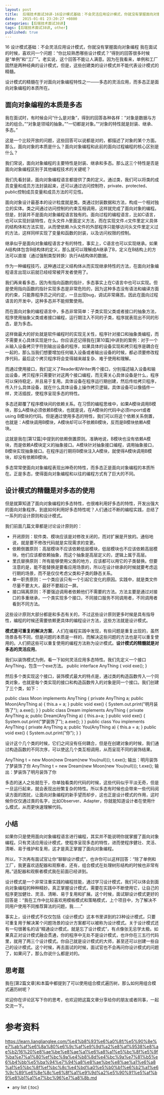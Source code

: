 ```yaml
---
layout: post
title:  后端技术面试38讲-16设计模式基础：不会灵活应用设计模式，你就没有掌握面向对象编程
date:   2015-01-01 23:20:27 +0800
categories: [后端技术面试38讲]
tags: [后端技术面试38讲, other]
published: true
---
```




16 设计模式基础：不会灵活应用设计模式，你就没有掌握面向对象编程
我在面试的时候，喜欢问一个问题：“你比较熟悉哪些设计模式？”得到的回答很多时候是“单例”和“工厂”。老实说，这个回答不能让人满意。因为在我看来，单例和工厂固然是两种经典的设计模式，但是，这些创建类的设计模式并不能代表设计模式的精髓。

设计模式的精髓在于对面向对象编程特性之一——多态的灵活应用，而多态正是面向对象编程的本质所在。

## 面向对象编程的本质是多态

我在面试时，有时候会问“什么是对象”，得到的回答各种各样：“对象是数据与方法的组合。”“对象是领域的抽象。”“一切都是对象。”“对象的特性就是封装、继承、多态。”

这是一个比较开放的问题，这些回答可以说都是对的，都描述了对象的某个方面。那么，面向对象的本质是什么？面向对象编程和此前的面向过程编程的核心区别是什么？

我们常说，面向对象编程的主要特性是封装、继承和多态。那么这三个特性是否是面向对象编程区别于其他编程技术的关键呢？

我们先看封装，面向对象编程语言都提供了类的定义。通过类，我们可以将类的成员变量和成员方法封装起来，还可以通过访问控制符，private、protected、public控制成员变量和成员方法的可见性。

面向对象设计最基本的设计粒度就是类。类通过封装数据和方法，构成一个相对独立的实体。类之间通过访问控制的约束互相调用，这样就完成了面向对象的编程。但是，封装并不是面向对象编程语言独有的。面向过程的编程语言，比如C语言，也可以实现封装特性，在头文件.h里面定义方法，而在实现文件.c文件里定义具体的结构体和方法实现，从而使依赖.h头文件的外部程序只能够访问头文件里定义过的方法，这样同样实现了变量和函数的封装，以及访问权限的控制。

继承似乎是面向对象编程语言才有的特性，事实上，C语言也可以实现继承。如果A结构体包含B结构体的定义，那么就可以理解成A继承了B，定义在B结构上的方法可以直接（通过强制类型转换）执行A结构体的数据。

作为一种编程技巧，这种通过定义结构体从而实现继承特性的方法，在面向对象编程语言出现以前就已经经常被开发者使用了。

我们再来看多态，因为有指向函数的指针，多态事实上在C语言中也可以实现。但是使用指向函数的指针实现多态是非常危险的，因为这种多态没有语法和编译方面的约束，只能靠程序员之间约定，一旦出现bug，调试非常痛苦。因此在面向过程语言的开发中，这种多态并不能频繁使用。

而在面向对象的编程语言中，多态非常简单：子类实现父类或者接口的抽象方法，程序使用抽象父类或者接口编程，运行期注入不同的子类，程序就表现出不同的形态，是为多态。

这样做最大的好处就是软件编程时的实现无关性，程序针对接口和抽象类编程，而不需要关心具体实现是什么。你应该还记得我在[第10篇]中讲到的案例：对于一个从输入设备拷贝字符到输出设备的程序，如果具体的设备实现和拷贝程序是耦合在一起的，那么当我们想要增加任何输入设备或者输出设备的时候，都必须要修改程序代码，最后这个拷贝程序将会变得越来越复杂、难于使用和理解。

而通过使用接口，我们定义了Reader和Writer两个接口，分别描述输入设备和输出设备，拷贝程序只需要针对这两个接口编程，而无需关心具体设备是什么，程序可以保持稳定，并且易于复用。具体设备在程序运行期创建，然后传给拷贝程序，传入什么具体设备，就在什么具体设备上操作拷贝逻辑，具体设备可以像插件一样，灵活插拔，使程序呈现多态的特性。

多态还颠覆了程序模块间的依赖关系。在习惯的编程思维中，如果A模块调用B模块，那么A模块必须依赖B模块，也就是说，在A模块的代码中必须import或者using B模块的代码。但是通过使用多态的特性，我们可以将这个依赖关系倒置，也就是：A模块调用B模块，A模块却可以不依赖B模块，反而是B模块依赖A模块。

这就是我在[第12篇]中提到的依赖倒置原则。准确地说，B模块也没有依赖A模块，而是依赖A模块定义的抽象接口。A模块针对抽象接口编程，调用抽象接口，B模块实现抽象接口。在程序运行期将B模块注入A模块，就使得A模块调用B模块，却没有依赖B模块。

多态常常使面向对象编程表现出神奇的特性，而多态正是面向对象编程的本质所在。正是多态，使得面向对象编程和以往的编程方式有了巨大的不同。

## 设计模式的精髓是对多态的使用

但是就算知道了面向对象编程的多态特性，也很难利用好多态的特性，开发出强大的面向对象程序。到底如何利用好多态特性呢？人们通过不断的编程实践，总结了一系列的设计原则和设计模式。

我们前面几篇文章都是讨论设计原则的：

* 开闭原则：软件类、模块应该是对修改关闭的，而对扩展是开放的。通俗地说，就是要不修改代码就是实现需求的变更。
* 依赖倒置原则：高层模块不应该依赖低层模块，低层模块也不应该依赖高层模块，他们应该都依赖抽象，而这个抽象是高层定义的，逻辑上属于高层。
* 里氏替换原则：所有能够使用父类的地方，应该都可以用它的子类替换。但要注意的是，能不能替换是要看应用场景的，所以在设计继承的时候就要考虑运行期的场景，而不是仅仅考虑父类和子类的静态关系。
* 单一职责原则：一个类应该只有一个引起它变化的原因。实践中，就是类文件尽量不要太大，最好不要超过一屏。
* 接口隔离原则：不要强迫调用者依赖他们不需要的方法。方法主要是通过对接口的多重继承，一个类实现多个接口，不同接口服务不同调用者，不同调用者看到不同方法。

这些设计原则大部分都是和多态有关的，不过这些设计原则更多时候是具有指导性，编程的时候还需要依赖更具体的编程设计方法，这些方法就是设计模式。

**模式是可重复的解决方案**，人们在编程实践中发现，有些问题是重复出现的，虽然场景各有不同，但是问题的本质是一样的，而解决这些问题的方法也是可以重复使用的。人们把这些可以重复使用的编程方法称为设计模式。**设计模式的精髓就是对多态的灵活应用**。

我们以装饰模式为例，看一下如何灵活应用多态特性。我们先定义一个接口AnyThing，包含一个exe方法。
public interface AnyThing { void exe(); }

然后多个类实现这个接口，装饰模式最大的特点是，通过类的构造函数传入一个同类对象，也就是每个类实现的接口和构造函数传入的对象是同一个接口。我们创建了三个类，如下：

public class Moon implements AnyThing { private AnyThing a; public Moon(AnyThing a) { this.a = a; } public void exe() { System.out.print("明月装饰了"); a.exe(); } } public class Dream implements AnyThing { private AnyThing a; public Dream(AnyThing a) { this.a=a; } public void exe() { System.out.print("梦装饰了"); a.exe(); } } public class You implements AnyThing { private AnyThing a; public You(AnyThing a) { this.a = a; } public void exe() { System.out.print("你"); } }

设计这个几个类的时候，它们之间没有任何耦合，但是在创建对象的时候，我们通过构造函数的不同次序，可以使这几个类互相调用，从而呈现不同的装饰结果。

AnyThing t = new Moon(new Dream(new You(null))); t.exe(); 输出：明月装饰了梦装饰了你 AnyThing t = new Dream(new Moon(new You(null))); t.exe(); 输出：梦装饰了明月装饰了你

多态的迷人之处就在于，你单独看类的代码的时候，这些代码似乎平淡无奇，但是一旦运行起来，就会表现出纷繁复杂的特性。所以多态有时候也会带来一些代码阅读方面的困扰，让面向对象编程的新手望而却步，这也正是设计模式的作用，这时候你仅仅通过类的名字，比如Observer、Adapter，你就能知道设计者在使用什么模式，从而更快速理解代码。

## 小结

如果你只是使用面向对象编程语言进行编程，其实并不能说明你就掌握了面向对象编程。只有灵活应用设计模式，使程序呈现多态的特性，进而使程序健壮、灵活、清晰、易于维护和复用，这才是真正掌握了面向对象编程。

所以，下次再有面试官让你“聊聊设计模式”，也许你可以这样回答：“除了单例和工厂，我更喜欢适配器和观察者，还有，组合模式在处理树形结构的时候也非常有用。”适配器和观察者模式我在前面已经讲到。

设计模式是一个非常注重实践的编程技能，通过学习设计模式，我们可以体会到面向对象编程的种种精妙。真正掌握设计模式，需要在实践中不断使用它，让自己的程序更加健壮、灵活、清晰、易于复用和扩展。这个时候，面试聊设计模式更好的回答是：“我在工作中比较喜欢用模板模式和策略模式，上个项目中，为了解决不同用户使用不同推荐算法的问题，我……”

事实上，设计模式不仅仅包括《设计模式》这本书里讲到的23种设计模式，只要可重复用于解决某个问题场景的设计方案都可以被称为设计模式。关于设计模式还有一句很著名的话“精通设计模式，就是忘了设计模式”，有点像张无忌学太极。如果真正对设计模式融会贯通，你的程序中无处不是设计模式，也许你在三五行代码里，就用了两三个设计模式。你自己就是设计模式的大师，甚至还可以创建一些自己的设计模式。这个时候，再去面试的时候，面试官也不会再问你设计模式的问题了，如果问了，那么你说什么都是对的。

## 思考题

我在[第2篇文章]和本篇中都提到了可以使用组合模式遍历树，那么如何用组合模式遍历树呢？

欢迎你在评论区写下你的思考，也欢迎把这篇文章分享给你的朋友或者同事，一起交流一下。




# 参考资料

https://learn.lianglianglee.com/%e4%b8%93%e6%a0%8f/%e5%90%8e%e7%ab%af%e6%8a%80%e6%9c%af%e9%9d%a2%e8%af%9538%e8%ae%b2/16%20%e8%ae%be%e8%ae%a1%e6%a8%a1%e5%bc%8f%e5%9f%ba%e7%a1%80%ef%bc%9a%e4%b8%8d%e4%bc%9a%e7%81%b5%e6%b4%bb%e5%ba%94%e7%94%a8%e8%ae%be%e8%ae%a1%e6%a8%a1%e5%bc%8f%ef%bc%8c%e4%bd%a0%e5%b0%b1%e6%b2%a1%e6%9c%89%e6%8e%8c%e6%8f%a1%e9%9d%a2%e5%90%91%e5%af%b9%e8%b1%a1%e7%bc%96%e7%a8%8b.md

* any list
{:toc}
